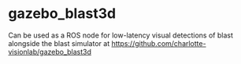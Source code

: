 # gazebo_blast3d

Can be used as a ROS node for low-latency visual detections of blast alongside the blast simulator at https://github.com/charlotte-visionlab/gazebo_blast3d
